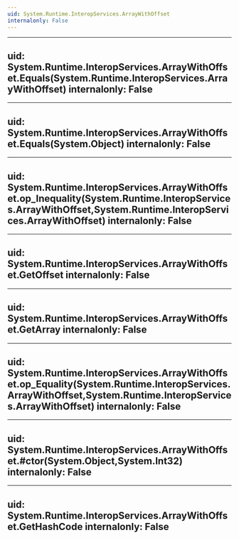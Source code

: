```yaml
---
uid: System.Runtime.InteropServices.ArrayWithOffset
internalonly: False
---
```


---
uid: System.Runtime.InteropServices.ArrayWithOffset.Equals(System.Runtime.InteropServices.ArrayWithOffset)
internalonly: False
---

---
uid: System.Runtime.InteropServices.ArrayWithOffset.Equals(System.Object)
internalonly: False
---

---
uid: System.Runtime.InteropServices.ArrayWithOffset.op_Inequality(System.Runtime.InteropServices.ArrayWithOffset,System.Runtime.InteropServices.ArrayWithOffset)
internalonly: False
---

---
uid: System.Runtime.InteropServices.ArrayWithOffset.GetOffset
internalonly: False
---

---
uid: System.Runtime.InteropServices.ArrayWithOffset.GetArray
internalonly: False
---

---
uid: System.Runtime.InteropServices.ArrayWithOffset.op_Equality(System.Runtime.InteropServices.ArrayWithOffset,System.Runtime.InteropServices.ArrayWithOffset)
internalonly: False
---

---
uid: System.Runtime.InteropServices.ArrayWithOffset.#ctor(System.Object,System.Int32)
internalonly: False
---

---
uid: System.Runtime.InteropServices.ArrayWithOffset.GetHashCode
internalonly: False
---

